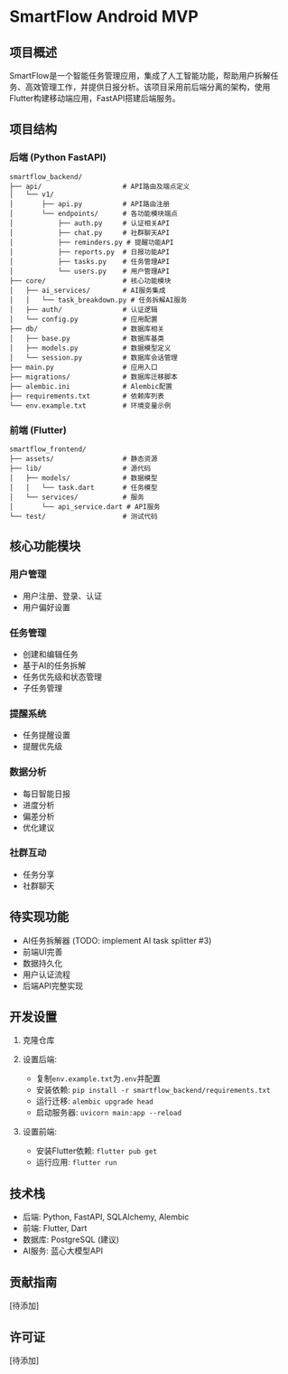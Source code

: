 # SmartFlow Android MVP

## 项目概述
SmartFlow是一个智能任务管理应用，集成了人工智能功能，帮助用户拆解任务、高效管理工作，并提供日报分析。该项目采用前后端分离的架构，使用Flutter构建移动端应用，FastAPI搭建后端服务。

## 项目结构

### 后端 (Python FastAPI)
```
smartflow_backend/
├── api/                    # API路由及端点定义
│   └── v1/
│       ├── api.py          # API路由注册
│       └── endpoints/      # 各功能模块端点
│           ├── auth.py     # 认证相关API
│           ├── chat.py     # 社群聊天API
│           ├── reminders.py # 提醒功能API
│           ├── reports.py  # 日报功能API
│           ├── tasks.py    # 任务管理API
│           └── users.py    # 用户管理API
├── core/                   # 核心功能模块
│   ├── ai_services/        # AI服务集成
│   │   └── task_breakdown.py # 任务拆解AI服务
│   ├── auth/               # 认证逻辑
│   └── config.py           # 应用配置
├── db/                     # 数据库相关
│   ├── base.py             # 数据库基类
│   ├── models.py           # 数据模型定义
│   └── session.py          # 数据库会话管理
├── main.py                 # 应用入口
├── migrations/             # 数据库迁移脚本
├── alembic.ini             # Alembic配置
├── requirements.txt        # 依赖库列表
└── env.example.txt         # 环境变量示例
```

### 前端 (Flutter)
```
smartflow_frontend/
├── assets/                 # 静态资源
├── lib/                    # 源代码
│   ├── models/             # 数据模型
│   │   └── task.dart       # 任务模型
│   └── services/           # 服务
│       └── api_service.dart # API服务
└── test/                   # 测试代码
```

## 核心功能模块

### 用户管理
- 用户注册、登录、认证
- 用户偏好设置

### 任务管理
- 创建和编辑任务
- 基于AI的任务拆解
- 任务优先级和状态管理
- 子任务管理

### 提醒系统
- 任务提醒设置
- 提醒优先级

### 数据分析
- 每日智能日报
- 进度分析
- 偏差分析
- 优化建议

### 社群互动
- 任务分享
- 社群聊天

## 待实现功能
- AI任务拆解器 (TODO: implement AI task splitter #3)
- 前端UI完善
- 数据持久化
- 用户认证流程
- 后端API完整实现

## 开发设置
1. 克隆仓库
2. 设置后端:
   - 复制`env.example.txt`为`.env`并配置
   - 安装依赖: `pip install -r smartflow_backend/requirements.txt`
   - 运行迁移: `alembic upgrade head`
   - 启动服务器: `uvicorn main:app --reload`

3. 设置前端:
   - 安装Flutter依赖: `flutter pub get`
   - 运行应用: `flutter run`

## 技术栈
- 后端: Python, FastAPI, SQLAlchemy, Alembic
- 前端: Flutter, Dart
- 数据库: PostgreSQL (建议)
- AI服务: 蓝心大模型API

## 贡献指南
[待添加]

## 许可证
[待添加]

